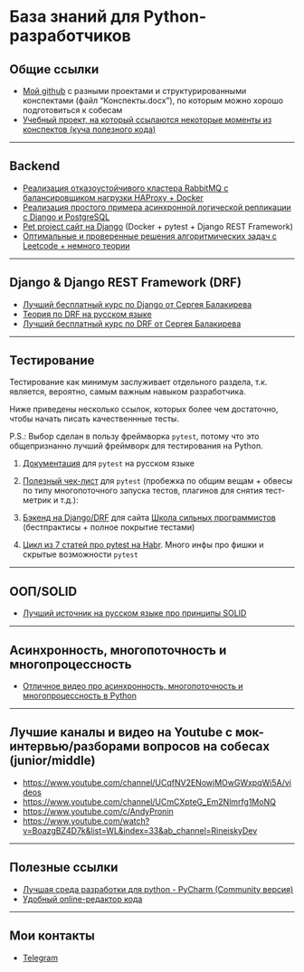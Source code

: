 # База знаний для Python-разработчиков 

## Общие ссылки
* [Мой github](https://github.com/nightblure/docs) с разными проектами и структурированными конспектами (файл “Конспекты.docx”), по которым можно хорошо подготовиться к собесам
* [Учебный проект, на который ссылаются некоторые моменты из конспектов (куча полезного кода)](https://github.com/nightblure/Python-Study)

---

## Backend
* [Реализация отказоустойчивого кластера RabbitMQ с балансировщиком нагрузки HAProxy + Docker](https://github.com/nightblure/Python-x-RabbitMQ-failover-cluster)
* [Реализация простого примера асинхронной логической репликации с Django и PostgreSQL](https://github.com/nightblure/pg_replica_app)
* [Pet project сайт на Django](https://github.com/nightblure/django-site-docker) (Docker + pytest + Django REST Framework)
* [Оптимальные и проверенные решения алгоритмических задач с Leetcode + немного теории](https://github.com/nightblure/Leetcode)
---

## Django & Django REST Framework (DRF)
* [Лучший бесплатный курс по Django от Сергея Балакирева](https://youtube.com/playlist?list=PLA0M1Bcd0w8xO_39zZll2u1lz_Q-Mwn1F)
* [Теория по DRF на русском языке](https://github.com/ilyachch/django-rest-framework-rusdoc)
* [Лучший бесплатный курс по DRF от Сергея Балакирева](https://youtube.com/playlist?list=PLA0M1Bcd0w8xZA3Kl1fYmOH_MfLpiYMRs)

---

## Тестирование
Тестирование как минимум заслуживает отдельного раздела, т.к. является, вероятно, самым важным навыком разработчика.

Ниже приведены несколько ссылок, которых более чем достаточно, чтобы начать писать качественнные тесты.

P.S.: Выбор сделан в пользу фреймворка ```pytest```, потому что это общепризнанно лучший фреймворк для тестирования на Python.

1. [Документация](https://pytest-docs-ru.readthedocs.io/ru/latest/contents.html) для ```pytest``` на русском языке


2. [Полезный чек-лист](https://stribny.name/blog/pytest/#web-apps) для ```pytest``` (пробежка по общим вещам + обвесы по типу многопоточного запуска тестов, плагинов для снятия тест-метрик и т.д.): 


3. [Бэкенд на Django/DRF](https://github.com/tough-dev-school/education-backend) для сайта [Школа сильных программистов](https://education.borshev.com/)
(бестпрактисы + полное покрытие тестами)


4. [Цикл из 7 статей про pytest на Habr](https://habr.com/ru/post/448782/). Много инфы про фишки и скрытые возможности ```pytest```

---

## ООП/SOLID
* [Лучший источник на русском языке про принципы SOLID](https://solidbook.vercel.app/dip)

---

## Асинхронность, многопоточность и многопроцессность
* [Отличное видео про асинхронность, многопоточность и многопроцессность в Python](https://youtu.be/_4QY1nGFRY8)

---

## Лучшие каналы и видео на Youtube с мок-интервью/разборами вопросов на собесах (junior/middle)
* https://www.youtube.com/channel/UCqfNV2ENowjMOwGWxpqWi5A/videos
* https://www.youtube.com/channel/UCmCXpteG_Em2Nlmrfg1MoNQ
* https://www.youtube.com/c/AndyPronin
* https://www.youtube.com/watch?v=BoazgBZ4D7k&list=WL&index=33&ab_channel=RineiskyDev

---

## Полезные ссылки
* [Лучшая среда разработки для python - PyCharm (Community версия)](https://www.jetbrains.com/ru-ru/pycharm/download/#section=windows)
* [Удобный online-редактор кода](https://www.online-python.com/)

---

## Мои контакты
* [Telegram](https://t.me/nightblure)

